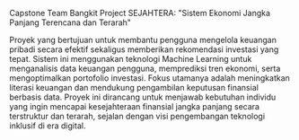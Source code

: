 Capstone Team Bangkit Project SEJAHTERA: "Sistem Ekonomi Jangka Panjang Terencana dan Terarah"

Proyek yang bertujuan untuk membantu pengguna mengelola keuangan pribadi secara efektif sekaligus memberikan rekomendasi investasi yang tepat. Sistem ini menggunakan teknologi Machine Learning untuk menganalisis data keuangan pengguna, memprediksi tren ekonomi, serta mengoptimalkan portofolio investasi. Fokus utamanya adalah meningkatkan literasi keuangan dan mendukung pengambilan keputusan finansial berbasis data. Proyek ini dirancang untuk menjawab kebutuhan individu yang ingin mencapai kesejahteraan finansial jangka panjang secara terstruktur dan terarah, sejalan dengan visi pengembangan teknologi inklusif di era digital.
